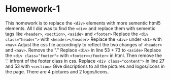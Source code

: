 # Homework-1
This homework is to replace the `<div>` elements with more sementic html5 elements. 
All I did was to find the `<div>` and replace them with sementic tags like `<header>`, `<section>`, `<aside>` and `<footer>`
Replace the `<div class="header">` with `<header></header>`
Replace the `<div>` under `<h1>` with `<nav>`
Adjust the css file accordingly to reflect the two changes of `<header>` and `<nav>`. Remove the "."
Replace `<div>` in line 53 + 73 to `<aside>`
Replace the `<div class="footer">` with `<footer></footer>` in html. Then remove the '.' infront of the footer class in css.
Replace `<div class="content">` in line 27 and 53 with `<section>`
Give discriptions to all the pictures and logos/icons in the page. There are 4 pictures and 2 logos/icons.
